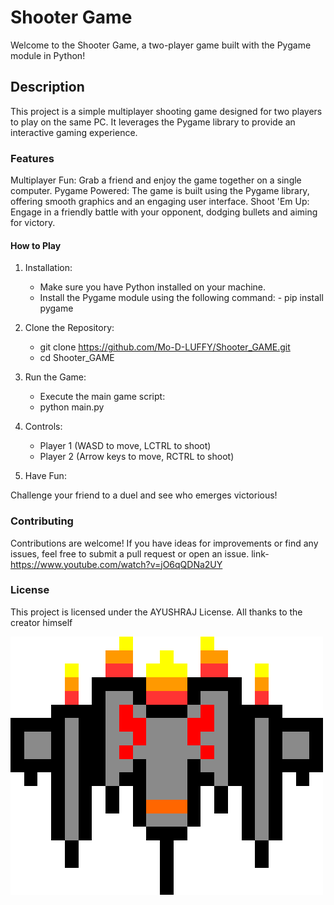 
# Shooter Game

Welcome to the Shooter Game, a two-player game built with the Pygame module in Python!

## Description
This project is a simple multiplayer shooting game designed for two players to play on the same PC. It leverages the Pygame library to provide an interactive gaming experience.

### Features
Multiplayer Fun: Grab a friend and enjoy the game together on a single computer.
Pygame Powered: The game is built using the Pygame library, offering smooth graphics and an engaging user interface.
Shoot 'Em Up: Engage in a friendly battle with your opponent, dodging bullets and aiming for victory.

#### How to Play
1. Installation:
    - Make sure you have Python installed on your machine.
    - Install the Pygame module using the following command:
          - pip install pygame

2. Clone the Repository:
    - git clone https://github.com/Mo-D-LUFFY/Shooter_GAME.git
    - cd Shooter_GAME
3. Run the Game:
    - Execute the main game script:
    -  python main.py
4. Controls:
    - Player 1 (WASD to move, LCTRL to shoot)
    - Player 2 (Arrow keys to move, RCTRL to shoot)
5. Have Fun:

Challenge your friend to a duel and see who emerges victorious!

### Contributing
Contributions are welcome! If you have ideas for improvements or find any issues, feel free to submit a pull request or open an issue.
link-https://www.youtube.com/watch?v=jO6qQDNa2UY


### License
This project is licensed under the AYUSHRAJ License.
All thanks to the creator himself

![Game Screenshot](Assets/spaceship_red.png)
